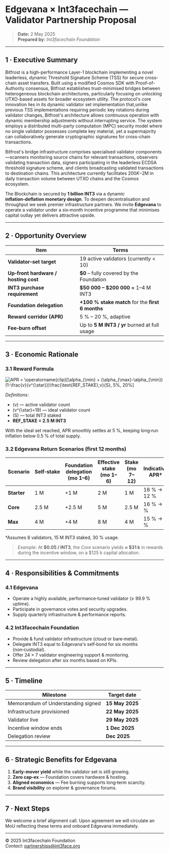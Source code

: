 # Edgevana × Int3facechain — Validator Partnership Proposal

> **Date:** 2 May 2025  
> **Prepared by:** *Int3facechain Foundation*

---

## 1&nbsp;· Executive Summary
Bitfrost is a high-performance Layer-1 blockchain implementing a novel leaderless, dynamic Threshold Signature Scheme (TSS) for secure cross-chain asset transfers. Built using a modified Cosmos SDK with Proof-of-Authority consensus, Bitfrost establishes trust-minimised bridges between heterogeneous blockchain architectures, particularly focusing on unlocking UTXO-based assets for broader ecosystem utility.
The protocol's core innovation lies in its dynamic validator set implementation that,unlike previous TSS implementations requiring periodic key rotations during validator changes, Bitfrost's architecture allows continuous operation with dynamic membership adjustments without interrupting service. The system employs a distributed multi-party computation (MPC) security model where no single validator possesses complete key material, yet a supermajority can collaboratively generate cryptographic signatures for cross-chain transactions.

Bitfrost's bridge infrastructure comprises specialised validator components—scanners monitoring source chains for relevant transactions, observers validating transaction data, signers participating in the leaderless ECDSA threshold signature scheme, and clients broadcasting validated transactions to destination chains. This architecture currently facilitates $200K-$2M in daily transaction volume between UTXO chains and the Cosmos ecosystem.


The Blockchain is secured by **1 billion INT3** via a dynamic **inflation‑deflation monetary design**. To deepen decentralisation and throughput we seek premier infrastructure partners. We invite **Edgevana** to operate a validator under a six‑month incentive programme that minimises capital outlay yet delivers attractive upside.

---

## 2&nbsp;· Opportunity Overview
| Item | Terms |
|------|-------|
| **Validator‑set target** | 19 active validators (currently < 10) |
| **Up‑front hardware / hosting cost** | **$0** – fully covered by the Foundation |
| **INT3 purchase requirement** | **$50 000 – $200 000** ≈ 1–4 M INT3 |
| **Foundation delegation** | **+100 % stake match** for the **first 6 months** |
| **Reward corridor (APR)** | 5 % – 20 %, adaptive |
| **Fee‑burn offset** | Up to **5 M INT3 / yr** burned at full usage |

---

## 3&nbsp;· Economic Rationale

### 3.1 Reward Formula

![APR = \operatorname{clip}[\alpha_{\min} + (\alpha_{\max}-\alpha_{\min})(1-\frac{v}{v^{\star}})\frac{\text{REF\_STAKE}\,v}{S}, 5\%, 20\%]](https://render.githubusercontent.com/render/math?math=APR%20%3D%20%5Coperatorname%7Bclip%7D%5C%21%5CBigl%5B%5C%2C%0A%20%20%20%20%5Calpha_%7B%5Cmin%7D%20%2B%20%28%5Calpha_%7B%5Cmax%7D-%5Calpha_%7B%5Cmin%7D%29%5CBigl%281-%5Cfrac%7Bv%7D%7Bv%5E%7B%5Cstar%7D%7D%5CBigr%29%0A%20%20%20%20%5Cfrac%7B%5Ctext%7BREF%5C_STAKE%7D%5C%2Cv%7D%7BS%7D%2C%0A%20%20%20%20%5C%3B%205%5C%25%2C%5C%3B%2020%5C%25%5CBigr%5D)

*Definitions:*  
- \(v\) — active validator count  
- \(v^{\star}=19\) — ideal validator count  
- \(S\) — total INT3 staked  
- **REF_STAKE = 2.5 M INT3**

With the ideal set reached, APR smoothly settles at 5 %, keeping long‑run inflation below 0.5 % of total supply.

### 3.2 Edgevana Return Scenarios (first 12 months)
| Scenario | Self‑stake | Foundation delegation (mo 1–6) | Effective stake (mo 1–6) | Stake (mo 7–12) | Indicative APR† | INT3 earned | Notes |
|----------|-----------|---------------------------------|---------------------------|------------------|-----------------|-------------|-------|
| **Starter** | 1 M | +1 M | 2 M | 1 M | 16 % → 12 % | ~260 k | Entry size |
| **Core** | 2.5 M | +2.5 M | 5 M | 2.5 M | 16 % → 9 % | ~625 k | Matches REF_STAKE |
| **Max** | 4 M | +4 M | 8 M | 4 M | 15 % → 8 % | ~870 k | Upper end |

†Assumes 8 validators, 15 M INT3 staked, 30 % usage.

> *Example:* At **$0.05 / INT3**, the *Core* scenario yields **≈ $31 k** in rewards during the incentive window, on a $125 k capital allocation.

---

## 4&nbsp;· Responsibilities & Commitments

### 4.1 Edgevana
- Operate a highly available, performance‑tuned validator (≥ 99.9 % uptime).  
- Participate in governance votes and security upgrades.  
- Supply quarterly infrastructure & performance reports.

### 4.2 Int3facechain Foundation
- Provide & fund validator infrastructure (cloud or bare‑metal).  
- Delegate INT3 equal to Edgevana's self‑bond for six months (non‑custodial).  
- Offer 24 × 7 validator engineering support & monitoring.  
- Review delegation after six months based on KPIs.

---

## 5&nbsp;· Timeline
| Milestone | Target date |
|-----------|-------------|
| Memorandum of Understanding signed | **15 May 2025** |
| Infrastructure provisioned | **22 May 2025** |
| Validator live | **29 May 2025** |
| Incentive window ends | **1 Dec 2025** |
| Delegation review | **Dec 2025** |

---

## 6&nbsp;· Strategic Benefits for Edgevana
1. **Early‑mover yield** while the validator set is still growing.  
2. **Zero cap‑ex** — Foundation covers hardware & hosting.  
3. **Aligned economics** — Fee burning supports long‑term scarcity.  
4. **Brand visibility** on explorer & governance forums.

---

## 7&nbsp;· Next Steps
We welcome a brief alignment call. Upon agreement we will circulate an MoU reflecting these terms and onboard Edgevana immediately.

---

© 2025 Int3facechain Foundation  
*Contact:* partnerships@int3face.org
